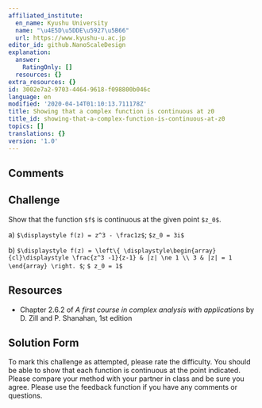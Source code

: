 ```yaml
---
affiliated_institute:
  en_name: Kyushu University
  name: "\u4E5D\u5DDE\u5927\u5B66"
  url: https://www.kyushu-u.ac.jp
editor_id: github.NanoScaleDesign
explanation:
  answer:
    RatingOnly: []
  resources: {}
extra_resources: {}
id: 3002e7a2-9703-4464-9618-f098800b046c
language: en
modified: '2020-04-14T01:10:13.711178Z'
title: Showing that a complex function is continuous at z0
title_id: showing-that-a-complex-function-is-continuous-at-z0
topics: []
translations: {}
version: '1.0'
---
```


## Comments



## Challenge
Show that the function `$f$` is continuous at the given point `$z_0$`.

a)  `$\displaystyle f(z) = z^3 - \frac1z$`; `$z_0 = 3i$`
   
b)  `$\displaystyle f(z) = \left\{ \displaystyle\begin{array}{cl}\displaystyle \frac{z^3 -1}{z-1} & |z| \ne 1 \\ 3 & |z| = 1 \end{array} \right. $`; `$ z_0 = 1$`
   
<!-- c) `$\displaystyle f(z) = \frac{{\rm Re}(z)}{z + iz} - 2z^2$`; `$ z_0 = e^{i \frac\pi4}$` -->


## Resources
- Chapter 2.6.2 of *A first course in complex analysis with applications* by D. Zill and P. Shanahan, 1st edition


## Solution Form
To mark this challenge as attempted, please rate the difficulty.
You should be able to show that each function is continuous at the point indicated.
Please compare your method with your partner in class and be sure you agree.
Please use the feedback function if you have any comments or questions.
